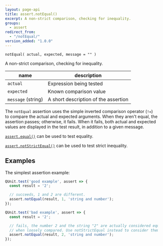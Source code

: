 ```yaml
---
layout: page-api
title: assert.notEqual()
excerpt: A non-strict comparison, checking for inequality.
groups:
  - assert
redirect_from:
  - "/notEqual/"
version_added: "1.0.0"
---
```


`notEqual( actual, expected, message = "" )`

A non-strict comparison, checking for inequality.

| name | description |
|------|-------------|
| `actual` | Expression being tested |
| `expected` | Known comparison value |
| `message` (string) | A short description of the assertion |

The `notEqual` assertion uses the simple inverted comparison operator (`!=`) to compare the actual and expected arguments. When they aren't equal, the assertion passes; otherwise, it fails. When it fails, both actual and expected values are displayed in the test result, in addition to a given message.

[`assert.equal()`](./equal.md) can be used to test equality.

[`assert.notStrictEqual()`](./notStrictEqual.md) can be used to test strict inequality.

## Examples

The simplest assertion example:

```js
QUnit.test('good example', assert => {
  const result = '2';

  // succeeds, 1 and 2 are different.
  assert.notEqual(result, 1, 'string and number');
});

QUnit.test('bad example', assert => {
  const result = '2';

  // fails, the number 2 and the string "2" are actually considered equal
  // when loosely compared. Use notStrictEqual instead to consider them different
  assert.notEqual(result, 2, 'string and number');
});
```
